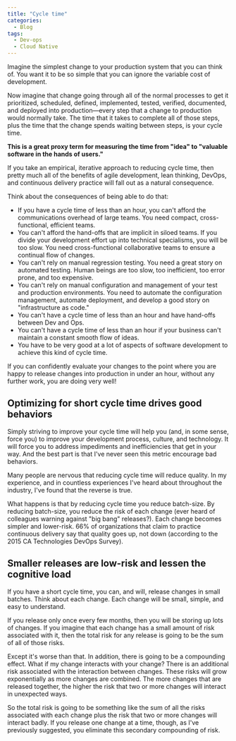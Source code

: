 ```yaml
---
title: "Cycle time"
categories:
  - Blog
tags:
  - Dev-ops
  - Cloud Native
---
```



Imagine the simplest change to your production system that you can think of. You want it to be so simple that you can ignore the variable cost of development.

Now imagine that change going through all of the normal processes to get it prioritized, scheduled, defined, implemented, tested, verified, documented, and deployed into production—every step that a change to production would normally take. The time that it takes to complete all of those steps, plus the time that the change spends waiting between steps, is your cycle time. 

<b>This is a great proxy term for measuring the time from "idea" to "valuable software in the hands of users."</b>

If you take an empirical, iterative approach to reducing cycle time, then pretty much all of the benefits of agile development, lean thinking, DevOps, and continuous delivery practice will fall out as a natural consequence.


Think about the consequences of being able to do that:

<ul>
<li>If you have a cycle time of less than an hour, you can't afford the communications overhead of large teams. You need compact, cross-functional, efficient teams.</li>
<li>You can't afford the hand-offs that are implicit in siloed teams. If you divide your development effort up into technical specialisms, you will be too slow. You need cross-functional collaborative teams to ensure a continual flow of changes.</li>
<li>You can't rely on manual regression testing. You need a great story on automated testing. Human beings are too slow, too inefficient, too error prone, and too expensive.</li>
<li>You can't rely on manual configuration and management of your test and production environments. You need to automate the configuration management, automate deployment, and develop a good story on "infrastructure as code."</li>
<li>You can't have a cycle time of less than an hour and have hand-offs between Dev and Ops.</li>
<li>You can't have a cycle time of less than an hour if your business can't maintain a constant smooth flow of ideas.</li>
<li>You have to be very good at a lot of aspects of software development to achieve this kind of cycle time.</li>
</ul>

If you can confidently evaluate your changes to the point where you are happy to release changes into production in under an hour, without any further work, you are doing very well!

<h2>Optimizing for short cycle time drives good behaviors</h2>

Simply striving to improve your cycle time will help you (and, in some sense, force you) to improve your development process, culture, and technology. It will force you to address impediments and inefficiencies that get in your way. And the best part is that I've never seen this metric encourage bad behaviors.

Many people are nervous that reducing cycle time will reduce quality. In my experience, and in countless experiences I've heard about throughout the industry, I've found that the reverse is true.

What happens is that by reducing cycle time you reduce batch-size. By reducing batch-size, you reduce the risk of each change (ever heard of colleagues warning against "big bang" releases?). Each change becomes simpler and lower-risk. 66% of organizations that claim to practice continuous delivery say that quality goes up, not down (according to the 2015 CA Technologies DevOps Survey).

<h2>Smaller releases are low-risk and lessen the cognitive load</h2>

If you have a short cycle time, you can, and will, release changes in small batches. Think about each change. Each change will be small, simple, and easy to understand.

If you release only once every few months, then you will be storing up lots of changes. If you imagine that each change has a small amount of risk associated with it, then the total risk for any release is going to be the sum of all of those risks.

Except it's worse than that. In addition, there is going to be a compounding effect. What if my change interacts with your change? There is an additional risk associated with the interaction between changes. These risks will grow exponentially as more changes are combined. The more changes that are released together, the higher the risk that two or more changes will interact in unexpected ways.

So the total risk is going to be something like the sum of all the risks associated with each change plus the risk that two or more changes will interact badly. If you release one change at a time, though, as I've previously suggested, you eliminate this secondary compounding of risk.